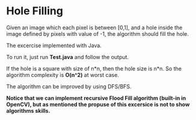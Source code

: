 # Hole Filling

Given an image which each pixel is between [0,1], and a hole inside the image defined by pixels with value of -1, the algorithm should fill the hole.

The excercise implemented with Java.

To run it, just run **Test.java** and follow the output.

If the hole is a square with size of n\*n, then the hole size is n\*n.
So the algorithm complexity is **O(n^2)** at worst case.

The algorithm can be improved by using DFS/BFS.

**Notice that we can implement recursive Flood Fill algorithm (built-in in OpenCV), but as mentioned the propuse of this excersice is not to show algorithms skills.**
